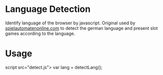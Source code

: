# Language Detection
Identify language of the browser by javascript. Original used by [spielautomatenonline.com](https://www.spielautomatenonline.com/) to detect the german language and present slot games according to the language. 

# Usage
script src="detect.js"></script>
var lang = detectLang();
